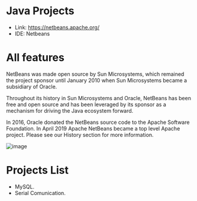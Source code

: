# Java Projects

- Link: https://netbeans.apache.org/
- IDE: Netbeans

# All features
NetBeans was made open source by Sun Microsystems, which remained the project sponsor until January 2010 when Sun Microsystems became a subsidiary of Oracle.

Throughout its history in Sun Microsystems and Oracle, NetBeans has been free and open source and has been leveraged by its sponsor as a mechanism for driving the Java ecosystem forward.

In 2016, Oracle donated the NetBeans source code to the Apache Software Foundation. In April 2019 Apache NetBeans became a top level Apache project. Please see our History section for more information.

![image](https://github.com/jariver1986/Java/assets/62295761/4909c3ae-4c0b-4116-88f7-d73714859717)

# Projects List

  - MySQL.
  - Serial Comunication.

